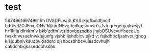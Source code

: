 # test
567496169749616h
DVSDFLVJSLKVS
lkjdfboldfjnolf
l;dfkv;lZDJFnv;iDNv'bljkadNFvg
b;dkp;somvp's,fvh
gregergajhwsjyt
hrflk;ja'dlrvkm'v
bkb'zdfm'v;zldovbpzodbo
jhybOSUycvuYbecoUc
fvskhnwsuefnwklejunfg
vjshb ljshdblcv;sjkd v;
fsjkdhbcfjsahvcujghcg
klsjdubnivksudbviosdord
djshbcsdhbcvuiasdcvhujh
cakdchbxjkasedcbhsdhk
